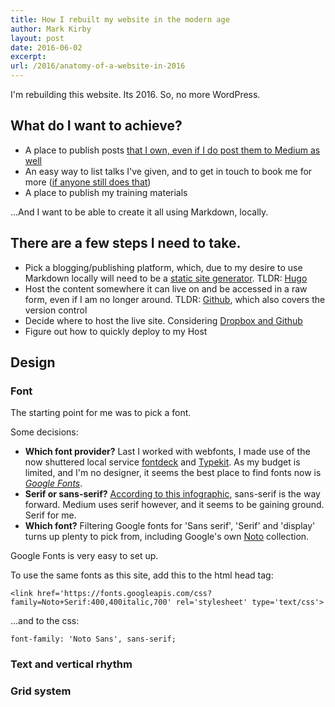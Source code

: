 ```yaml
---
title: How I rebuilt my website in the modern age
author: Mark Kirby
layout: post
date: 2016-06-02
excerpt:
url: /2016/anatomy-of-a-website-in-2016
---
```


I'm rebuilding this website. Its 2016. So, no more WordPress.

## What do I want to achieve?

* A place to publish posts [that I own, even if I do post them to Medium as well](https://adactio.com/journal/9694)
* An easy way to list talks I've given, and to get in touch to book me for more ([if anyone still does that](https://remysharp.com/2016/04/25/ffconf-2016-cfp))
* A place to publish my training materials

...And I want to be able to create it all using Markdown, locally.

## There are a few steps I need to take.

* Pick a blogging/publishing platform, which, due to my desire to use Markdown locally will need to be a [static site generator](https://www.staticgen.com/). TLDR: [Hugo](https://gohugo.io/)
* Host the content somewhere it can live on and be accessed in a raw form, even if I am no longer around. TLDR: [Github](https://github.com/markirby/mark-kirby.co.uk), which also covers the version control
* Decide where to host the live site. Considering [Dropbox and Github](https://alexcican.com/post/guide-hosting-website-dropbox-github/)
* Figure out how to quickly deploy to my Host

## Design

### Font

The starting point for me was to pick a font.

Some decisions:

* **Which font provider?** Last I worked with webfonts, I made use of the now shuttered local service [fontdeck](http://blog.fontdeck.com/) and [Typekit](https://typekit.com/). As my budget is limited, and I'm no designer, it seems the best place to find fonts now is *[Google Fonts](https://www.google.com/fonts)*.
* **Serif or sans-serif?** [According to this infographic](http://visual.ly/serif-vs-sans-final-battle), sans-serif is the way forward. Medium uses serif however, and it seems to be gaining ground. Serif for me.
* **Which font?** Filtering Google fonts for 'Sans serif', 'Serif' and 'display' turns up plenty to pick from, including Google's own [Noto](http://www.google.com/get/noto/) collection.

Google Fonts is very easy to set up.

To use the same fonts as this site, add this to the html head tag:

    <link href='https://fonts.googleapis.com/css?family=Noto+Serif:400,400italic,700' rel='stylesheet' type='text/css'>

...and to the css:

    font-family: 'Noto Sans', sans-serif;

### Text and vertical rhythm

### Grid system
